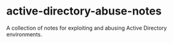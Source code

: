 # active-directory-abuse-notes
A collection of notes for exploiting and abusing Active Directory environments.
